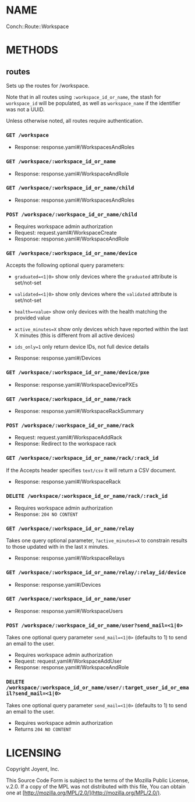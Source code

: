 # NAME

Conch::Route::Workspace

# METHODS

## routes

Sets up the routes for /workspace.

Note that in all routes using `:workspace_id_or_name`, the stash for `workspace_id` will be
populated, as well as `workspace_name` if the identifier was not a UUID.

Unless otherwise noted, all routes require authentication.

### `GET /workspace`

- Response: response.yaml#/WorkspacesAndRoles

### `GET /workspace/:workspace_id_or_name`

- Response: response.yaml#/WorkspaceAndRole

### `GET /workspace/:workspace_id_or_name/child`

- Response: response.yaml#/WorkspacesAndRoles

### `POST /workspace/:workspace_id_or_name/child`

- Requires workspace admin authorization
- Request: request.yaml#/WorkspaceCreate
- Response: response.yaml#/WorkspaceAndRole

### `GET /workspace/:workspace_id_or_name/device`

Accepts the following optional query parameters:

- `graduated=<1|0>` show only devices where the `graduated` attribute is set/not-set
- `validated=<1|0>` show only devices where the `validated` attribute is set/not-set
- `health=<value>` show only devices with the health matching the provided value
- `active_minutes=X` show only devices which have reported within the last X minutes (this is different from all active devices)
- `ids_only=1` only return device IDs, not full device details

- Response: response.yaml#/Devices

### `GET /workspace/:workspace_id_or_name/device/pxe`

- Response: response.yaml#/WorkspaceDevicePXEs

### `GET /workspace/:workspace_id_or_name/rack`

- Response: response.yaml#/WorkspaceRackSummary

### `POST /workspace/:workspace_id_or_name/rack`

- Request: request.yaml#/WorkspaceAddRack
- Response: Redirect to the workspace rack

### `GET /workspace/:workspace_id_or_name/rack/:rack_id`

If the Accepts header specifies `text/csv` it will return a CSV document.

- Response: response.yaml#/WorkspaceRack

### `DELETE /workspace/:workspace_id_or_name/rack/:rack_id`

- Requires workspace admin authorization
- Response: `204 NO CONTENT`

### `GET /workspace/:workspace_id_or_name/relay`

Takes one query optional parameter,  `?active_minutes=X` to constrain results to
those updated with in the last `X` minutes.

- Response: response.yaml#/WorkspaceRelays

### `GET /workspace/:workspace_id_or_name/relay/:relay_id/device`

- Response: response.yaml#/Devices

### `GET /workspace/:workspace_id_or_name/user`

- Response: response.yaml#/WorkspaceUsers

### `POST /workspace/:workspace_id_or_name/user?send_mail=<1|0>`

Takes one optional query parameter `send_mail=<1|0>` (defaults to 1) to send
an email to the user.

- Requires workspace admin authorization
- Request: request.yaml#/WorkspaceAddUser
- Response: response.yaml#/WorkspaceAndRole

### `DELETE /workspace/:workspace_id_or_name/user/:target_user_id_or_email?send_mail=<1|0>`

Takes one optional query parameter `send_mail=<1|0>` (defaults to 1) to send
an email to the user.

- Requires workspace admin authorization
- Returns `204 NO CONTENT`

# LICENSING

Copyright Joyent, Inc.

This Source Code Form is subject to the terms of the Mozilla Public License,
v.2.0. If a copy of the MPL was not distributed with this file, You can obtain
one at [http://mozilla.org/MPL/2.0/](http://mozilla.org/MPL/2.0/).
